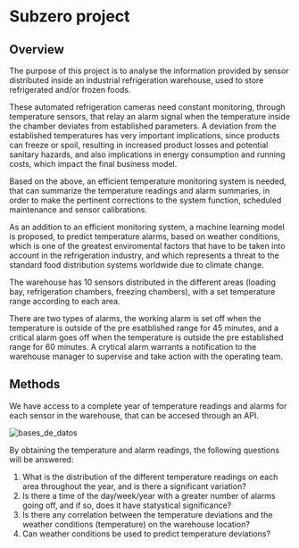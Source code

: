 # Subzero project

## Overview
The purpose of this project is to analyse the information provided by sensor distributed inside an industrial refrigeration warehouse, used to store refrigerated and/or frozen foods.

These automated refrigeration cameras need constant monitoring, through temperature sensors, that relay an alarm signal when the temperature inside the chamber deviates from established parameters.
A deviation from the established temperatures has very important implications, since products can freeze or spoil, resulting in increased product losses and potential sanitary hazards, and also implications in energy consumption and running costs, which impact the final business model.

Based on the above, an efficient temperature monitoring system is needed, that can summarize the temperature readings and alarm summaries, in order to make the pertinent corrections to the system function, scheduled maintenance and sensor calibrations.

As an addition to an efficient monitoring system, a machine learning model is proposed, to predict temperature alarms, based on weather conditions, which is one of the greatest enviromental factors that have to be taken into account in the refrigeration industry, and which represents a threat to the standard food distribution systems worldwide due to climate change.

The warehouse has 10 sensors distributed in the different areas (loading bay, refrigeration chambers, freezing chambers), with a set temperature range according to each area.

There are two types of alarms, the working alarm is set off when the temperature is outside of the pre esatblished range for 45 minutes, and a critical alarm goes off when the temperature is outside the pre established range for 60 minutes. A crytical alarm warrants a notification to the warehouse manager to supervise and take action with the operating team.

## Methods

We have access to a complete year of temperature readings and alarms for each sensor in the warehouse, that can be accesed through an API.

![bases_de_datos](https://user-images.githubusercontent.com/95982833/169180169-fc4f5dbc-36ad-4746-be0b-97ec050a98d3.png)


By obtaining the temperature and alarm readings, the following questions will be answered:

1. What is the distribution of the different temperature readings on each area throughout the year, and is there a significant variation?
2.  Is there a time of the day/week/year with a greater number of alarms going off, and if so, does it have statystical significance?
3. Is there any correlation between the temperature deviations and the weather conditions (temperature) on the warehouse location?
4. Can weather conditions be used to predict temperature deviations?
